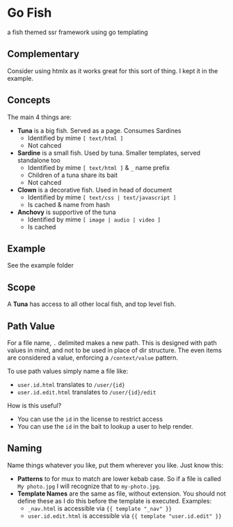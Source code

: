 # Go Fish

a fish themed ssr framework using go templating

## Complementary

Consider using htmlx as it works great for this sort of thing. I kept it in the example.

## Concepts

The main 4 things are:

- **Tuna** is a big fish. Served as a page. Consumes Sardines
	- Identified by mime `[ text/html ]`
	- Not cahced
- **Sardine** is a small fish. Used by tuna. Smaller templates, served standalone too
	- Identified by mime `[ text/html ]` & `_` name prefix
	- Children of a tuna share its bait
	- Not cahced
- **Clown** is a decorative fish. Used in head of document
	- Identified by mime `[ text/css | text/javascript ]`
	- Is cached & name from hash
- **Anchovy** is supportive of the tuna
	- Identified by mime `[ image | audio | video ]`
	- Is cached

## Example

See the example folder

## Scope

A **Tuna** has access to all other local fish, and top level fish.

## Path Value

For a file name, `.` delimited makes a new path. This is designed with path values in mind, and not to be used in place of dir structure. The even items are considered a value, enforcing a `/context/value` pattern. 

To use path values simply name a file like: 
- `user.id.html` translates to `/user/{id}`
- `user.id.edit.html` translates to `/user/{id}/edit`

How is this useful? 
- You can use the `id` in the license to restrict access
- You can use the `id` in the bait to lookup a user to help render.

## Naming

Name things whatever you like, put them wherever you like. Just know this:

- **Patterns** to for mux to match are lower kebab case. So if a file is called `My photo.jpg` I will recognize that to `my-photo.jpg`.
- **Template Names** are the same as file, without extension. You should not define these as I do this before the template is executed. Examples: 
  - `_nav.html` is accessible via `{{ template "_nav" }}`
  - `user.id.edit.html` is accessible via `{{ template "user.id.edit" }}`